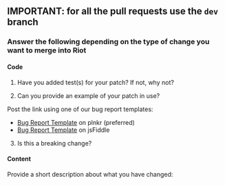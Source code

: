 ## __IMPORTANT: for all the pull requests use the `dev` branch__

### Answer the following depending on the type of change you want to merge into Riot

#### Code

1. Have you added test(s) for your patch? If not, why not?


2. Can you provide an example of your patch in use?

  Post the link using one of our bug report templates:
  - [Bug Report Template](http://riotjs.com/examples/plunker/?app=bug-reporter) on plnkr (preferred)
  - [Bug Report Template](http://jsfiddle.net/cognitom/wf7bkvur/) on jsFiddle


3. Is this a breaking change?


#### Content

Provide a short description about what you have changed:
